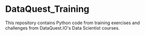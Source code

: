 # DataQuest_Training
This repository contains Python code from training exercises and challenges from DataQuest.IO's Data Scientist courses.
